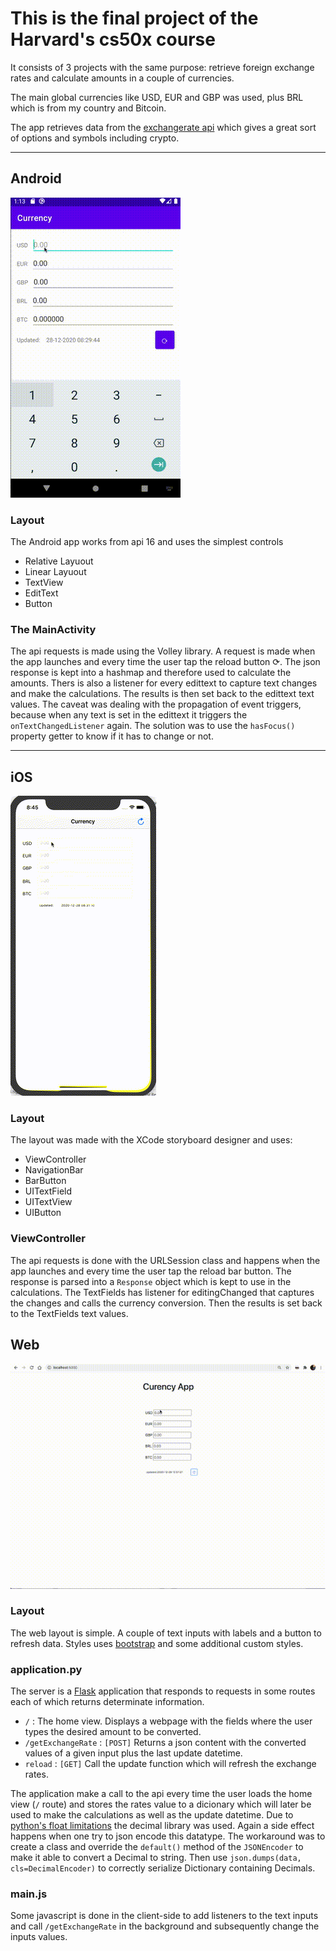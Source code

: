 # This is the final project of the Harvard's cs50x course

It consists of 3 projects with the same purpose: retrieve foreign exchange rates and calculate amounts in a couple of currencies.

The main global currencies like USD, EUR and GBP was used, plus BRL which is from my country and Bitcoin.

The app retrieves data from the [exchangerate api](exchangerate.host) which gives a great sort of options and symbols including crypto.
___  
   

## Android

![android gif](https://raw.githubusercontent.com/mludovico/cs50x_final_project/master/media/android.gif)

### Layout

The Android app works from api 16 and uses the simplest controls

- Relative Layuout
- Linear Layuout
- TextView
- EditText
- Button

### The MainActivity

The api requests is made using the Volley library. A request is made when the app launches and every time the user tap the reload button &#10227;. The json response is kept into a hashmap and therefore used to calculate the amounts.
Thers is also a listener for every edittext to capture text changes and make the calculations. The results is then set back to the edittext text values.
The caveat was dealing with the propagation of event triggers, because when any text is set in the edittext it triggers the `onTextChangedListener` again. The solution was to use the `hasFocus()` property getter to know if it has to change or not.

___  
  

## iOS

![ios gif](https://raw.githubusercontent.com/mludovico/cs50x_final_project/master/media/ios.gif)

### Layout

The layout was made with the XCode storyboard designer and uses:
- ViewController
- NavigationBar
- BarButton
- UITextField
- UITextView
- UIButton

### ViewController

The api requests is done with the URLSession class and happens when the app launches and every time the user tap the reload bar button. The response is parsed into a `Response` object which is kept to use in the calculations. The TextFields has listener for editingChanged that captures the changes and calls the currency conversion. Then the results is set back to the TextFields text values. 

## Web

![web gif](https://raw.githubusercontent.com/mludovico/cs50x_final_project/master/media/web.gif)

### Layout

The web layout is simple. A couple of text inputs with labels and a button to refresh data. Styles uses [bootstrap](https://getbootstrap.com/) and some additional custom styles.

### application.py

The server is a [Flask](https://palletsprojects.com/p/flask/) application that responds to requests in some routes each of which returns determinate information.

- `/` : The home view. Displays a webpage with the fields where the user types the desired amount to be converted.
- `/getExchangeRate` : `[POST]` Returns a json content with the converted values of a given input plus the last update datetime.
- `reload` : `[GET]` Call the update function which will refresh the exchange rates.

The application make a call to the api every time the user loads the home view (`/` route) and stores the rates value to a dicionary which will later be used to make the calculations as well as the update datetime.
Due to [python's float limitations](https://docs.python.org/3/tutorial/floatingpoint.html) the decimal library was used. Again a side effect happens when one try to json encode this datatype. The workaround was to create a class and override the `default()` method of the `JSONEncoder` to make it able to convert a Decimal to string. Then use `json.dumps(data, cls=DecimalEncoder)` to correctly serialize Dictionary containing Decimals.

### main.js

Some javascript is done in the client-side to add listeners to the text inputs and call `/getExchangeRate` in the background and subsequently change the inputs values.